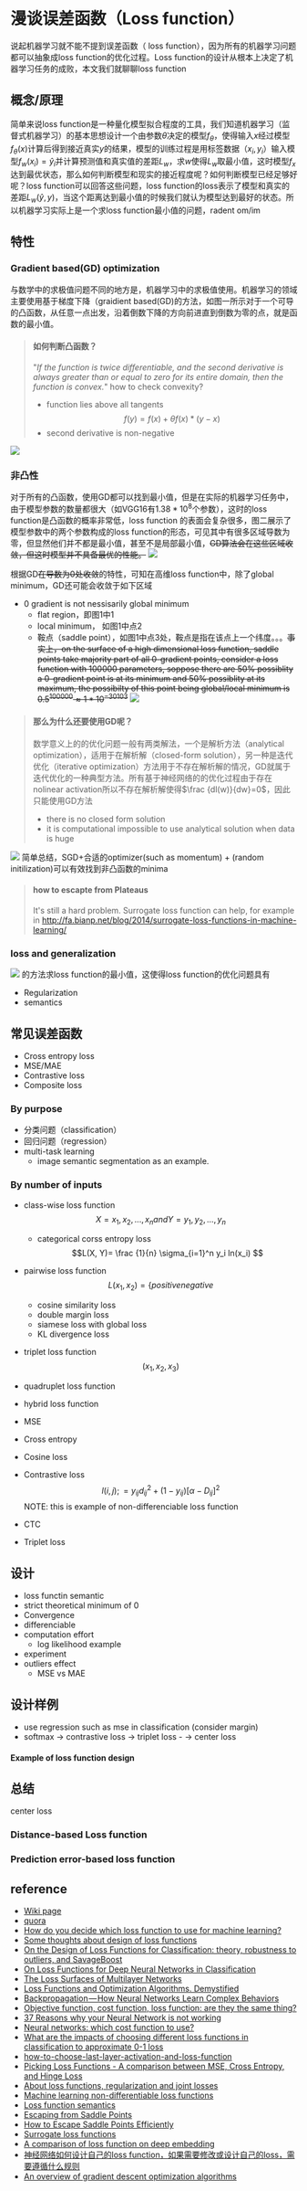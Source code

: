  # 漫谈误差函数（Loss function）
说起机器学习就不能不提到误差函数（ loss function），因为所有的机器学习问题都可以抽象成loss function的优化过程。Loss function的设计从根本上决定了机器学习任务的成败，本文我们就聊聊loss function

## 概念/原理
简单来说loss function是一种量化模型拟合程度的工具，我们知道机器学习（监督式机器学习）的基本思想设计一个由参数$\theta$决定的模型$f_\theta$，使得输入$x$经过模型$f_\theta(x)$计算后得到接近真实$y$的结果，模型的训练过程是用标签数据（$x_i, y_i$）输入模型$f_w(x_i) = \hat y_i$并计算预测值和真实值的差距$L_w$，求$w$使得$L_w$取最小值，这时模型$f_x$达到最优状态，那么如何判断模型和现实的接近程度呢？如何判断模型已经足够好呢？loss function可以回答这些问题，loss function的loss表示了模型和真实的差距$L_w(\hat y, y)$，当这个距离达到最小值的时候我们就认为模型达到最好的状态。所以机器学习实际上是一个求loss function最小值的问题，radent om/im

## 特性

### Gradient based(GD) optimization
与数学中的求极值问题不同的地方是，机器学习中的求极值使用。机器学习的领域主要使用基于梯度下降（graidient based(GD)的方法，如图一所示对于一个可导的凸函数，从任意一点出发，沿着倒数下降的方向前进直到倒数为零的点，就是函数的最小值。

> #### 如何判断凸函数？
> "_If the function is twice differentiable, and the second derivative is always greater than or equal to zero for its entire domain, then the function is convex._"
> how to check convexity?
> -  function lies above all tangents
>$$f(y)=f(x)+\theta f(x)*(y-x)$$
>- second derivative is non-negative

![](https://cdn-images-1.medium.com/max/1600/1*t6OiVIMKw3SBjNzj-lp_Fw.png)
### 非凸性
对于所有的凸函数，使用GD都可以找到最小值，但是在实际的机器学习任务中，由于模型参数的数量都很大（如VGG16有$1.38*10^8$个参数），这时的loss function是凸函数的概率非常低，loss function 的表面会复杂很多，图二展示了模型参数中的两个参数构成的loss function的形态，可见其中有很多区域导数为零，但显然他们并不都是最小值，甚至不是局部最小值，~~GD算法会在这些区域收敛，但这时模型并不具备最优的性能。~~
![](https://i.stack.imgur.com/TY1L1.png)

根据GD~~在导数为0处收敛~~的特性，可知在高维loss function中，除了global minimum，GD还可能会收敛于如下区域
- 0 gradient is not nessisarily global minimum
   - flat region，即图1中1
   - local minimum， 如图1中点2
   - 鞍点（saddle point），如图1中点3处，鞍点是指在该点上一个纬度。。。~~事实上，on the surface of a high dimensional loss function, saddle points take majority part of all 0-gradient points, consider a loss function with 100000 parameters, soppose there are  50% possiblity a 0-gradient point is at its minimum and 50% possiblity at its maximum, the possibilty of this point being global/local minimum is $0.5^{100000} \approx 1*10^{-30103}$~~ 
![](https://www.researchgate.net/profile/David_Laughlin2/publication/283946342/figure/fig2/AS:297125729587204@1447851702481/Schematic-of-a-saddle-point-illustrating-their-necessity-in-free-energy-critical-point.png)

> #### 那么为什么还要使用GD呢？ 
> 数学意义上的的优化问题一般有两类解法，一个是解析方法（analytical optimization），适用于在解析解（closed-form solution），另一种是迭代优化（iterative
> optimization）方法用于不存在解析解的情况，GD就属于迭代优化的一种典型方法。所有基于神经网络的的优化过程由于存在nolinear
> activation所以不存在解析解使得$\frac {dl(w)}{dw}=0$，因此只能使用GD方法
> - there is no closed form solution
> - it is computational impossible to use analytical solution when data is huge

![](http://ruder.io/content/images/2016/09/saddle_point_evaluation_optimizers.gif)
简单总结，SGD+合适的optimizer(such as momentum) + (random initilization)可以有效找到非凸函数的minima

>#### how to escapte from Plateaus
> It's still a hard problem. Surrogate loss function can help, for example in http://fa.bianp.net/blog/2014/surrogate-loss-functions-in-machine-learning/

### loss and generalization


![](https://www.cs.umd.edu/~tomg/img/landscapes/noshort.png)
的方法求loss function的最小值，这使得loss function的优化问题具有

- Regularization
- semantics

## 常见误差函数
 - Cross entropy loss
 - MSE/MAE
 - Contrastive loss
 - Composite loss
### By purpose
- 分类问题（classification）
- 回归问题（regression）
- multi-task learning
	- image semantic segmentation as an example.
### By number of inputs
- class-wise loss function
$$X={x_1, x_2, ..., x_n}  and  Y={y_1, y_2,..., y_n}$$
	- categorical corss entropy loss
	$$L(X, Y)= \frac {1}{n} \sigma_{i=1}^n y_i ln(x_i) $$
- pairwise loss function
$$L(x_1, x_2)=\left\{ {positive}{negative}$$
	- cosine similarity loss
	- double margin loss
	- siamese loss with global loss
	- KL divergence loss
- triplet loss function
$$(x_1, x_2, x_3)$$
- quadruplet loss function
- hybrid loss function

- MSE
- Cross entropy
- Cosine loss
- Contrastive loss
$$l(i,j);=y_{ij}d_{ij}^2 + (1-y_{ij})[ \alpha - D_{ij}]^2$$
NOTE: this is example of non-differenciable loss function
- CTC
- Triplet loss

## 设计
- loss functin semantic
- strict theoretical minimum of 0
- Convergence
- differenciable
- computation effort
	- log likelihood example
- experiment
- outliers effect
  - MSE vs MAE

## 设计样例
- use regression such as mse in classification (consider margin)
- softmax -> contrastive loss -> triplet loss
				- -> center loss

#### Example of loss function design

## 总结

center loss

### Distance-based Loss function
### Prediction error-based loss function 



## reference
- [Wiki page](https://en.wikipedia.org/wiki/Loss_function)
- [quora](https://www.quora.com/When-is-square-loss-not-good-for-loss-function-for-regression)
- [How do you decide which loss function to use for machine learning?](https://www.quora.com/How-do-you-decide-which-loss-function-to-use-for-machine-learning)
- [Some thoughts about design of loss functions](https://www.ine.pt/revstat/pdf/rs070102.pdf)
- [On the Design of Loss Functions for Classification: theory, robustness to outliers, and SavageBoost](https://papers.nips.cc/paper/3591-on-the-design-of-loss-functions-for-classification-theory-robustness-to-outliers-and-savageboost.pdf)
- [On Loss Functions for Deep Neural Networks in Classification](https://arxiv.org/pdf/1702.05659.pdf)
- [The Loss Surfaces of Multilayer Networks](https://arxiv.org/pdf/1412.0233.pdf)
- [Loss Functions and Optimization Algorithms. Demystified](https://medium.com/data-science-group-iitr/loss-functions-and-optimization-algorithms-demystified-bb92daff331c)
- [Backpropagation — How Neural Networks Learn Complex Behaviors](https://medium.com/autonomous-agents/backpropagation-how-neural-networks-learn-complex-behaviors-9572ac161670)
- [Objective function, cost function, loss function: are they the same thing?](https://stats.stackexchange.com/questions/179026/objective-function-cost-function-loss-function-are-they-the-same-thing)
- [37 Reasons why your Neural Network is not working](https://blog.slavv.com/37-reasons-why-your-neural-network-is-not-working-4020854bd607)
- [Neural networks: which cost function to use?](https://datascience.stackexchange.com/questions/9850/neural-networks-which-cost-function-to-use)
- [What are the impacts of choosing different loss functions in classification to approximate 0-1 loss](https://stats.stackexchange.com/questions/222585/what-are-the-impacts-of-choosing-different-loss-functions-in-classification-to-a)
- [how-to-choose-last-layer-activation-and-loss-function](https://www.dlology.com/blog/how-to-choose-last-layer-activation-and-loss-function)
- [Picking Loss Functions - A comparison between MSE, Cross Entropy, and Hinge Loss](http://rohanvarma.me/Loss-Functions/)
- [About loss functions, regularization and joint losses ](http://christopher5106.github.io/deep/learning/2016/09/16/about-loss-functions-multinomial-logistic-logarithm-cross-entropy-square-errors-euclidian-absolute-frobenius-hinge.html)
- [Machine learning non-differentiable loss functions](http://khanhxnguyen.com/machine-learning-non-differentiable-loss-functions/)
- [Loss function semantics](http://hunch.net/?p=269)
- [Escaping from Saddle Points](http://www.offconvex.org/2016/03/22/saddlepoints/)
- [How to Escape Saddle Points Efficiently](http://www.offconvex.org/2017/07/19/saddle-efficiency/)
- [Surrogate loss functions](http://fa.bianp.net/blog/2014/surrogate-loss-functions-in-machine-learning/)
- [A comparison of loss function on deep embedding](https://www.slideshare.net/CenkBircanolu/a-comparison-of-loss-function-on-deep-embedding)
- [神经网络如何设计自己的loss function，如果需要修改或设计自己的loss，需要遵循什么规则](https://www.zhihu.com/question/59797824)
- [An overview of gradient descent optimization algorithms](http://ruder.io/optimizing-gradient-descent)
<!--stackedit_data:
eyJoaXN0b3J5IjpbLTE5MTM2Njc1NDMsMjg2ODg3MjMxLDE2OD
I4Njg0ODIsLTEzMDQ2OTMxMjQsMjEzODAxOTUyOCw1MDU5NTk3
OTYsMTY3MjM1MzgxNCwxODQ1MjcyMTI0LC0xMjMwNzM3NzY2LD
EwODc2NTc4ODgsMzk1MDg3MjIwLDY4MTExNjk3NSwxOTM1OTE1
ODU4LDQ0NjkyNTMwNiwtMTkzMzEyMzQzLDQ0NjkyNTMwNiwxNT
cyMTc5ODI5LDE0NDIzNzI3MzAsMjE3MDg1MDY3LDc2Mzk0NTU1
Nl19
-->